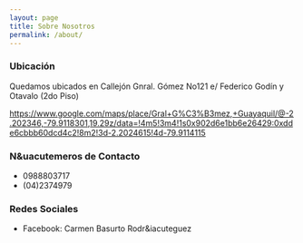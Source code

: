 ```yaml
---
layout: page
title: Sobre Nosotros
permalink: /about/
---
```


### Ubicación

Quedamos ubicados en Callejón Gnral. Gómez No121 e/ Federico Godín y Otavalo (2do Piso)

https://www.google.com/maps/place/Gral+G%C3%B3mez,+Guayaquil/@-2.202346,-79.9118301,19.29z/data=!4m5!3m4!1s0x902d6e1bb6e26429:0xdde6cbbb60dcd4c2!8m2!3d-2.2024615!4d-79.9114115



### N&uacutemeros de Contacto

* 0988803717
* (04)2374979

### Redes Sociales

* Facebook: Carmen Basurto Rodr&iacuteguez 

